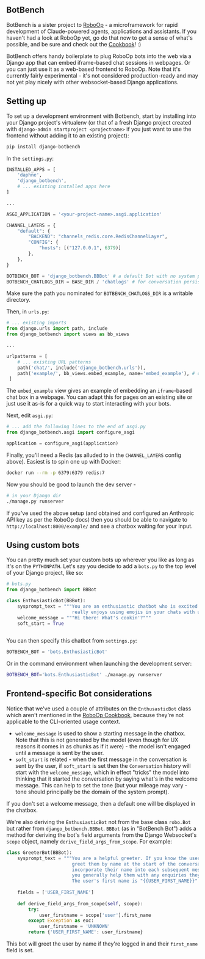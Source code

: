 
## BotBench

BotBench is a sister project to [RoboOp](https://github.com/ajrowr/RoboOp) - a microframework for rapid development of Claude-powered agents, applications and assistants. If you haven't had a look at RoboOp yet, go do that now to get a sense of what's possible, and be sure and check out the [Cookbook](https://github.com/ajrowr/RoboOp/blob/master/docs/cookbook.md)! :)

BotBench offers handy boilerplate to plug RoboOp bots into the web via a Django app that can embed iframe-based chat sessions in webpages. Or you can just use it as a web-based frontend to RoboOp. Note that it's currently fairly experimental - it's not considered production-ready and may not yet play nicely with other websocket-based Django applications.

## Setting up

To set up a development environment with Botbench, start by installing into your Django project's virtualenv (or that of a fresh Django project created with `django-admin startproject <projectname>` if you just want to use the frontend without adding it to an existing project):

```sh
pip install django-botbench
```

In the `settings.py`:

```python
INSTALLED_APPS = [
    'daphne',
    'django_botbench',
    # ... existing installed apps here
]

...

ASGI_APPLICATION = '<your-project-name>.asgi.application'

CHANNEL_LAYERS = {
    "default": {
        "BACKEND": "channels_redis.core.RedisChannelLayer",
        "CONFIG": {
            "hosts": [("127.0.0.1", 6379)]
        },
    },
}

BOTBENCH_BOT = 'django_botbench.BBBot' # a default Bot with no system prompt for quick start
BOTBENCH_CHATLOGS_DIR = BASE_DIR / 'chatlogs' # for conversation persistence
```

Make sure the path you nominated for `BOTBENCH_CHATLOGS_DIR` is a writable directory.

Then, in `urls.py`:

```python
# ... existing imports
from django.urls import path, include
from django_botbench import views as bb_views

...

urlpatterns = [
    # ... existing URL patterns
    path('chat/', include('django_botbench.urls')),
    path('example/', bb_views.embed_example, name='embed_example'), # optional, see explanation below
 ]
```

The `embed_example` view gives an example of embedding an `iframe`-based chat box in a webpage. You can adapt this for pages on an existing site or just use it as-is for a quick way to start interacting with your bots.

Next, edit `asgi.py`:

```python
# ... add the following lines to the end of asgi.py
from django_botbench.asgi import configure_asgi

application = configure_asgi(application)
```

Finally, you'll need a Redis (as alluded to in the `CHANNEL_LAYERS` config above). Easiest is to spin one up with Docker:

```sh
docker run --rm -p 6379:6379 redis:7
```

Now you should be good to launch the dev server - 

```sh
# in your Django dir
./manage.py runserver
```

If you've used the above setup (and obtained and configured an Anthropic API key as per the RoboOp docs) then you should be able to navigate to `http://localhost:8000/example/` and see a chatbox waiting for your input.

## Using custom bots

You can pretty much set your custom bots up wherever you like as long as it's on the `PYTHONPATH`. Let's say you decide to add a `bots.py` to the top level of your Django project, like so:

```python
# bots.py
from django_botbench import BBBot

class EnthusiasticBot(BBBot):
    sysprompt_text = """You are an enthusiastic chatbot who is excited about everything and 
                        really enjoys using emojis in your chats with users."""
    welcome_message = """Hi there! What's cookin'?"""
    soft_start = True
    
```

You can then specify this chatbot from `settings.py`:
```python
BOTBENCH_BOT = 'bots.EnthusiasticBot'
```

Or in the command environment when launching the development server:
```sh
BOTBENCH_BOT='bots.EnthusiasticBot' ./manage.py runserver
```

## Frontend-specific Bot considerations

Notice that we've used a couple of attributes on the `EnthusasticBot` class which aren't mentioned in the [RoboOp Cookbook](https://github.com/ajrowr/RoboOp/blob/master/docs/cookbook.md), because they're not applicable to the CLI-oriented usage context.

* `welcome_message` is used to show a starting message in the chatbox. Note that this is not generated by the model (even though for UX reasons it comes in as chunks as if it were) - the model isn't engaged until a message is sent by the user.
* `soft_start` is related - when the first message in the conversation is sent by the user, if `soft_start` is set then the `Conversation` history will start with the `welcome_message`, which in effect "tricks" the model into thinking that it started the conversation by saying what's in the welcome message. This can help to set the tone (but your mileage may vary - tone should principally be the domain of the system prompt). 

If you don't set a welcome message, then a default one will be displayed in the chatbox.

We're also deriving the `EnthusiasticBot` not from the base class `robo.Bot` but rather from `django_botbench.BBBot`. `BBBot` (as in "BotBench Bot") adds a method for deriving the bot's field arguments from the Django Websocket's `scope` object, namely `derive_field_args_from_scope`. For example:

```python
class GreeterBot(BBBot):
    sysprompt_text = """You are a helpful greeter. If you know the user's first name you 
                        greet them by name at the start of the conversation and then 
                        incorporate their name into each subsequent message. Besides that, 
                        you generally help them with any enquiries they have.
                        The user's first name is "{{USER_FIRST_NAME}}"."""
    
    fields = ['USER_FIRST_NAME']
    
    def derive_field_args_from_scope(self, scope):
        try:
            user_firstname = scope['user'].first_name
        except Exception as exc:
            user_firstname = 'UNKNOWN'
        return {'USER_FIRST_NAME': user_firstname}
```

This bot will greet the user by name if they're logged in and their `first_name` field is set.


